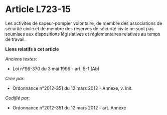 # Article L723-15

Les activités de sapeur-pompier volontaire, de membre des associations de sécurité civile et de membre des réserves de
sécurité civile ne sont pas soumises aux dispositions législatives et réglementaires relatives au temps de travail.

**Liens relatifs à cet article**

_Anciens textes_:

  - Loi n°96-370 du 3 mai 1996 - art. 5-1 (Ab)

_Créé par_:

  - Ordonnance n°2012-351 du 12 mars 2012 -  Annexe, v. init.

_Codifié par_:

  - Ordonnance n°2012-351 du 12 mars 2012 - art. Annexe
